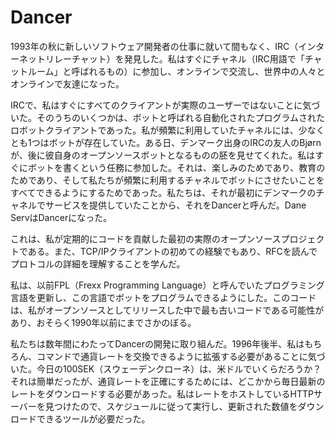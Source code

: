 # Dancer

1993年の秋に新しいソフトウェア開発者の仕事に就いて間もなく、IRC（インターネットリレーチャット）を発見した。私はすぐにチャネル（IRC用語で「チャットルーム」と呼ばれるもの）に参加し、オンラインで交流し、世界中の人々とオンラインで友達になった。

IRCで、私はすぐにすべてのクライアントが実際のユーザーではないことに気づいた。そのうちのいくつかは、ボットと呼ばれる自動化されたプログラムされたロボットクライアントであった。私が頻繁に利用していたチャネルには、少なくとも1つはボットが存在していた。ある日、デンマーク出身のIRCの友人のBjørnが、後に彼自身のオープンソースボットとなるものの胚を見せてくれた。私はすぐにボットを書くという任務に参加した。それは、楽しみのためであり、教育のためであり、そして私たちが頻繁に利用するチャネルでボットにさせたいことをすべてできるようにするためであった。私たちは、それが最初にデンマークのチャネルでサービスを提供していたことから、それをDancerと呼んだ。Dane ServはDancerになった。

これは、私が定期的にコードを貢献した最初の実際のオープンソースプロジェクトである。また、TCP/IPクライアントの初めての経験でもあり、RFCを読んでプロトコルの詳細を理解することを学んだ。

私は、以前FPL（Frexx Programming Language）と呼んでいたプログラミング言語を更新し、この言語でボットをプログラムできるようにした。このコードは、私がオープンソースとしてリリースした中で最も古いコードである可能性があり、おそらく1990年以前にまでさかのぼる。

私たちは数年間にわたってDancerの開発に取り組んだ。1996年後半、私はもちろん、コマンドで通貨レートを交換できるように拡張する必要があることに気づいた。今日の100SEK（スウェーデンクローネ）は、米ドルでいくらだろうか？それは簡単だったが、通貨レートを正確にするためには、どこかから毎日最新のレートをダウンロードする必要があった。私はレートをホストしているHTTPサーバーを見つけたので、スケジュールに従って実行し、更新された数値をダウンロードできるツールが必要だった。
